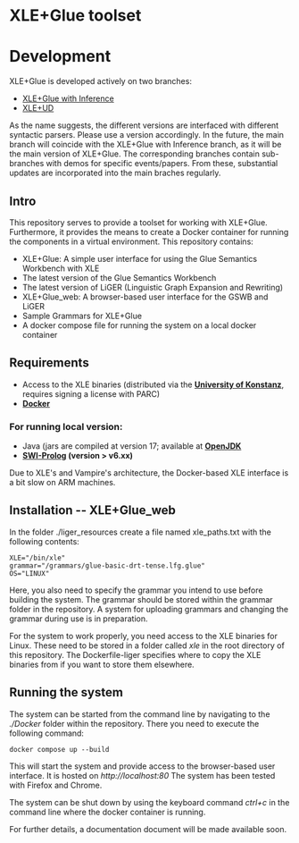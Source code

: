 # XLE+Glue toolset

# Development

XLE+Glue is developed actively on two branches:

 - [XLE+Glue with Inference](https://github.com/Mmaz1988/xleplusglue/tree/2024_inference)
 - [XLE+UD](https://github.com/Mmaz1988/xleplusglue/tree/2025_xleplusud)

As the name suggests, the different versions are interfaced with different syntactic parsers. Please use a version accordingly. 
In the future, the main branch will coincide with the XLE+Glue with Inference branch, as it will be the main version of XLE+Glue.
The corresponding branches contain sub-branches with demos for specific events/papers. From these, substantial updates are incorporated into the main braches regularly.


## Intro

This repository serves to provide a toolset for working with XLE+Glue. Furthermore, it provides the means to create a Docker container for running the components in a virtual environment.
This repository contains:
- XLE+Glue: A simple user interface for using the Glue Semantics Workbench with XLE
- The latest version of the Glue Semantics Workbench
- The latest version of LiGER (Linguistic Graph Expansion and Rewriting) 
- XLE+Glue_web: A browser-based user interface for the GSWB and LiGER
- Sample Grammars for XLE+Glue
- A docker compose file for running the system on a local docker container

## Requirements

- Access to the XLE binaries (distributed via the **[University of Konstanz](https://ling.sprachwiss.uni-konstanz.de/pages/xle/index.html)**, requires signing a license with PARC)
- **[Docker](https://www.docker.com/)**

### For running local version:

- Java (jars are compiled at version 17; available at **[OpenJDK](https://jdk.java.net/13/)**
- **[SWI-Prolog](https://www.swi-prolog.org/) (version > v6.xx)**

Due to XLE's and Vampire's architecture, the Docker-based XLE interface is a bit slow on ARM machines.

## Installation -- XLE+Glue_web

In the folder ./liger_resources create a file named xle_paths.txt with the following contents:

```
XLE="/bin/xle"
grammar="/grammars/glue-basic-drt-tense.lfg.glue"
OS="LINUX"
```
Here, you also need to specify the grammar you intend to use before building the system. The grammar should be stored within the grammar folder in the repository. A system for uploading grammars and changing the grammar during use is in preparation.

For the system to work properly, you need access to the XLE binaries for Linux. These need to be stored in a folder called _xle_ in the root directory of this repository. The Dockerfile-liger specifies where to copy the XLE binaries from if you want to store them elsewhere.

## Running the system 

The system can be started from the command line by navigating to the _./Docker_ folder within the repository. There you need to execute the following command:

```
docker compose up --build
```
This will start the system and provide access to the browser-based user interface. It is hosted on _http://localhost:80_ 
The system has been tested with Firefox and Chrome. 

The system can be shut down by using the keyboard command _ctrl+c_ in the command line where the docker container is running.

For further details, a documentation document will be made available soon. 








